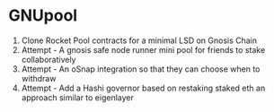 # GNUpool

1. Clone Rocket Pool contracts for a minimal LSD on Gnosis Chain
2. Attempt - A gnosis safe node runner mini pool for friends to stake collaboratively
3. Attempt - An oSnap integration so that they can choose when to withdraw
4. Attempt - Add a Hashi governor  based on restaking staked eth an approach similar to eigenlayer
